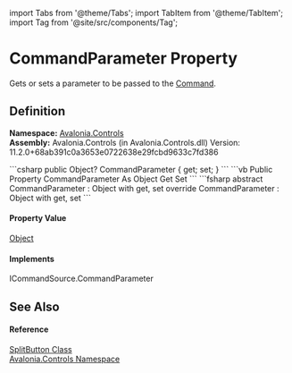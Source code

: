 import Tabs from '@theme/Tabs'; 
import TabItem from '@theme/TabItem'; 
import Tag from '@site/src/components/Tag'; 

# CommandParameter Property


Gets or sets a parameter to be passed to the <a href="P_Avalonia_Controls_SplitButton_Command">Command</a>.



## Definition
**Namespace:** <a href="N_Avalonia_Controls">Avalonia.Controls</a>  
**Assembly:** Avalonia.Controls (in Avalonia.Controls.dll) Version: 11.2.0+68ab391c0a3653e0722638e29fcbd9633c7fd386

<Tabs groupId="api-code-preview">
<TabItem value="csharp" label="C#">
```csharp
public Object? CommandParameter { get; set; }
```
</TabItem>
<TabItem value="vb" label="VB">
```vb
Public Property CommandParameter As Object
	Get
	Set
```
</TabItem>
<TabItem value="fsharp" label="F#">
```fsharp
abstract CommandParameter : Object with get, set
override CommandParameter : Object with get, set
```
</TabItem>
</Tabs>



#### Property Value
<a href="https://learn.microsoft.com/dotnet/api/system.object" target="_blank" rel="noopener noreferrer">Object</a>

#### Implements
ICommandSource.CommandParameter  


## See Also


#### Reference
<a href="T_Avalonia_Controls_SplitButton">SplitButton Class</a>  
<a href="N_Avalonia_Controls">Avalonia.Controls Namespace</a>  
